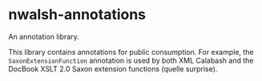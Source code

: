 # nwalsh-annotations

An annotation library.

This library contains annotations for public consumption. For example,
the `SaxonExtensionFunction` annotation is used by both XML Calabash
and the DocBook XSLT 2.0 Saxon extension functions (quelle surprise).
